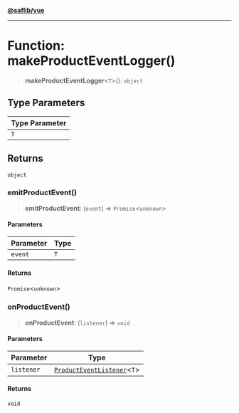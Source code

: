 [**@saflib/vue**](../index.md)

***

# Function: makeProductEventLogger()

> **makeProductEventLogger**\<`T`\>(): `object`

## Type Parameters

| Type Parameter |
| ------ |
| `T` |

## Returns

`object`

### emitProductEvent()

> **emitProductEvent**: (`event`) => `Promise`\<`unknown`\>

#### Parameters

| Parameter | Type |
| ------ | ------ |
| `event` | `T` |

#### Returns

`Promise`\<`unknown`\>

### onProductEvent()

> **onProductEvent**: (`listener`) => `void`

#### Parameters

| Parameter | Type |
| ------ | ------ |
| `listener` | [`ProductEventListener`](../type-aliases/ProductEventListener.md)\<`T`\> |

#### Returns

`void`
